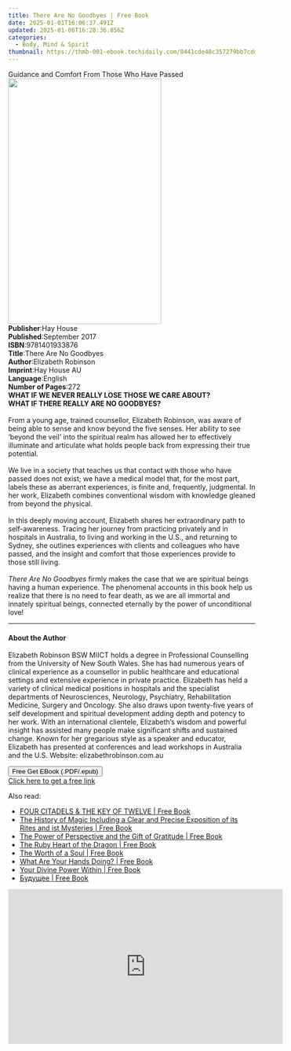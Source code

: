 ```yaml
---
title: There Are No Goodbyes | Free Book
date: 2025-01-01T16:06:37.491Z
updated: 2025-01-06T16:28:36.856Z
categories:
  - Body, Mind & Spirit
thumbnail: https://thmb-001-ebook.techidaily.com/8441cde48c357279bb7cddbdf9f3f94f03ea6ed4833ad47e64bfe8f39b689da6.jpg
---
```

<main id="book-container">
  <div class="flex flex-col">
    <div class="book-brief flex-1 py-6 px-4 sm:p-6 md:py-10 md:px-8">
      <!-- brief-->
      <div class="book-brief-main">
        Guidance and Comfort From Those Who Have Passed
      </div>
    </div>
    <div
      class="book-meta-info flex-1 grid gap-4 col-start-1 col-end-3 row-start-1 sm:mb-6 sm:grid-cols-4 lg:gap-6 lg:col-start-2 lg:row-end-6 lg:row-span-6 lg:mb-0"
    >
      <div
        class="book-meta-info-left place-content-center mt-4 p-4 text-sm leading-6 col-start-2 col-span-2 dark:text-slate-400"
      >
        <img
          class="w-full h-500 object-cover rounded-lg sm:h-255 sm:col-span-2 lg:col-span-full"
          src="https://img-001-ebook.techidaily.com/5625b3837903dc4ab4d583fb1b13f4c250b4773716c932958584e32ce3dea012.jpg"
          alt=""
          width="312"
          height="500"
        />
      </div>
      <div
        class="book-meta-info-right mt-2 col-start-1 row-start-2 col-span-3 self-center"
      >
        <!-- meta data  -->
        <div class="flex flex-col px-4 md:px-8">
          <div class="flex-1">
            <strong>Publisher</strong>:<span class="px-2">Hay House</span>
          </div>
          <div class="flex-1">
            <strong>Published</strong>:<span class="px-2">September 2017</span>
          </div>
          <div class="flex-1">
            <strong>ISBN</strong>:<span class="px-2">9781401933876</span>
          </div>
          <div class="flex-1">
            <strong>Title</strong>:<span class="px-2"
              >There Are No Goodbyes</span
            >
          </div>
          <div class="flex-1">
            <strong>Author</strong>:<span class="px-2">Elizabeth Robinson</span>
          </div>
          <div class="flex-1">
            <strong>Imprint</strong>:<span class="px-2">Hay House AU</span>
          </div>
          <div class="flex-1">
            <strong>Language</strong>:<span class="px-2">English</span>
          </div>
          <div class="flex-1">
            <strong>Number of Pages</strong>:<span class="px-2">272</span>
          </div>
        </div>
      </div>
    </div>
    <div class="book-description flex-1 py-6 px-4 sm:p-6 md:py-10 md:px-8">
      <div class="book-description-main">
        <div accordion-content="" id="description">
          <b
            >WHAT IF WE NEVER REALLY LOSE THOSE WE CARE ABOUT?<br />WHAT IF
            THERE REALLY ARE NO GOODBYES?</b
          ><br /><br />From a young age, trained counsellor, Elizabeth Robinson,
          was aware of being able to sense and know beyond the five senses. Her
          ability to see ‘beyond the veil’ into the spiritual realm has allowed
          her to effectively illuminate and articulate what holds people back
          from expressing their true potential.<br /><br />We live in a society
          that teaches us that contact with those who have passed does not
          exist; we have a medical model that, for the most part, labels these
          as aberrant experiences, is finite and, frequently, judgmental. In her
          work, Elizabeth combines conventional wisdom with knowledge gleaned
          from beyond the physical.<br /><br />In this deeply moving account,
          Elizabeth shares her extraordinary path to self-awareness. Tracing her
          journey from practicing privately and in hospitals in Australia, to
          living and working in the U.S., and returning to Sydney, she outlines
          experiences with clients and colleagues who have passed, and the
          insight and comfort that those experiences provide to those still
          living.<br /><br /><i>There Are No Goodbyes</i> firmly makes the case
          that we are spiritual beings having a human experience. The phenomenal
          accounts in this book help us realize that there is no need to fear
          death, as we are all immortal and innately spiritual beings, connected
          eternally by the power of unconditional love!
        </div>
        <div class="accordion-fader"></div>
      </div>
    </div>
    <div class="book-excerpts flex-1 py-6 px-4 sm:p-6 md:py-10 md:px-8">
      <!-- excerpts-->
      <div class="book-excerpts-main">
        <hr />
        <h4 class="placeholder placeholder-heading">
          <span>About the Author</span>
        </h4>
        <p>
          Elizabeth Robinson BSW MIICT holds a degree in Professional
          Counselling from the University of New South Wales. She has had
          numerous years of clinical experience as a counsellor in public
          healthcare and educational settings and extensive experience in
          private practice. Elizabeth has held a variety of clinical medical
          positions in hospitals and the specialist departments of
          Neurosciences, Neurology, Psychiatry, Rehabilitation Medicine, Surgery
          and Oncology. She also draws upon twenty-five years of self
          development and spiritual development adding depth and potency to her
          work. With an international clientele, Elizabeth’s wisdom and powerful
          insight has assisted many people make significant shifts and sustained
          change. Known for her gregarious style as a speaker and educator,
          Elizabeth has presented at conferences and lead workshops in Australia
          and the U.S. Website: elizabethrobinson.com.au
        </p>
      </div>
    </div>
    <div
      class="book-about-author flex-1 py-6 px-4 sm:p-6 md:py-10 md:px-8"
    ></div>
    <div class="book-free-get flex-1 py-6 px-4 sm:p-6 md:py-10 md:px-8">
      <button
        id="btn-free-get"
        class="bg-blue-500 hover:bg-blue-700 text-white font-bold py-2 px-4 rounded"
      >
        Free Get EBook (.PDF/.epub)
      </button>
      <div id="countdown-display" class="px-2 text-lg mt-2"></div>
      <a
        id="free-link"
        class="hidden bg-blue-500 hover:bg-blue-700 text-white font-bold py-2 px-4 rounded"
        href="https://www.ebooks.com/en-us/book/96321063/there-are-no-goodbyes/elizabeth-robinson/"
        target="_blank"
        >Click here to get a free link</a
      >
    </div>
    <script>
      let countdownTime = 0;
      let countdownInterval = null;
      document
        .getElementById('btn-free-get')
        .addEventListener('click', startCountdown);
      function startCountdown() {
        countdownTime = new Date().getTime() + 60000 * 3;
        countdownInterval = setInterval(updateCountdown, 1000);
        document.getElementById('btn-free-get').disabled = true;
        document
          .getElementById('btn-free-get')
          .classList.add('bg-gray-500', 'cursor-not-allowed');
      }
      function updateCountdown() {
        let currentTime = new Date().getTime();
        let timeLeft = countdownTime - currentTime;
        let secondsLeft = Math.floor(timeLeft / 1000);
        document.getElementById('countdown-display').innerHTML =
          `Remaining time: ${secondsLeft} seconds.`;
        if (secondsLeft <= 0) {
          clearInterval(countdownInterval);
          document.getElementById('btn-free-get').classList.add('hidden');
          document.getElementById('free-link').classList.remove('hidden');
          document.getElementById('countdown-display').innerHTML = '';
        }
      }
    </script>
  </div>
</main>

<ins class="adsbygoogle"
      style="display:block"
      data-ad-client="ca-pub-7571918770474297"
      data-ad-slot="8358498916"
      data-ad-format="auto"
      data-full-width-responsive="true"></ins>
    

<span class="atpl-alsoreadstyle">Also read:</span>
<div><ul>
<li><a href="https://novels-ebooks.techidaily.com/210822908-9781088118030-four-citadels-the-key-of-twelve/"><u>FOUR CITADELS & THE KEY OF TWELVE | Free Book</u></a></li>
<li><a href="https://novels-ebooks.techidaily.com/210823529-9783988263049-the-history-of-magic-including-a-clear-and-precise-exposition-of-its-rites-and-ist-mysteries/"><u>The History of Magic Including a Clear and Precise Exposition of its Rites and ist Mysteries | Free Book</u></a></li>
<li><a href="https://novels-ebooks.techidaily.com/210822430-9798218162627-the-power-of-perspective-and-the-gift-of-gratitude/"><u>The Power of Perspective and the Gift of Gratitude | Free Book</u></a></li>
<li><a href="https://novels-ebooks.techidaily.com/210821954-9798987771112-the-ruby-heart-of-the-dragon/"><u>The Ruby Heart of the Dragon | Free Book</u></a></li>
<li><a href="https://novels-ebooks.techidaily.com/210822246-9781638146544-the-worth-of-a-soul/"><u>The Worth of a Soul | Free Book</u></a></li>
<li><a href="https://novels-ebooks.techidaily.com/210822443-9798886857399-what-are-your-hands-doing/"><u>What Are Your Hands Doing? | Free Book</u></a></li>
<li><a href="https://novels-ebooks.techidaily.com/210821955-9798988097914-your-divine-power-within/"><u>Your Divine Power Within | Free Book</u></a></li>
<li><a href="https://novels-ebooks.techidaily.com/210822954-9781960466051-budushee/"><u>Будущее | Free Book</u></a></li>
</ul></div>

<!-- affiliate ads begin -->
<iframe width="560" height="315" src="https://www.youtube.com/embed/oySc0DiqmKc?si=8pynRzuhlq2RUPZ6" title="YouTube video player" frameborder="0" allow="accelerometer; autoplay; clipboard-write; encrypted-media; gyroscope; picture-in-picture; web-share" referrerpolicy="strict-origin-when-cross-origin" allowfullscreen></iframe>
<!-- affiliate ads end -->

